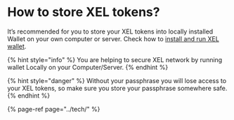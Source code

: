 # How to store XEL tokens?

It’s recommended for you to store your XEL tokens into locally installed Wallet on your own computer or server. Check how to [install and run XEL wallet](https://docs.elastic.pw/t/light_wallet).

{% hint style="info" %}
You are helping to secure XEL network by running wallet Locally on your Computer/Server.
{% endhint %}

{% hint style="danger" %}
Without your passphrase you will lose access to your XEL tokens, so make sure you store your passphrase somewhere safe.
{% endhint %}

{% page-ref page="../tech/" %}

